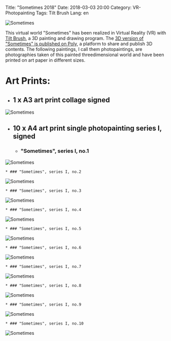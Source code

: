 Title: "Sometimes 2018"
Date: 2018-03-03 20:00
Category: VR-Photopainting
Tags: Tilt Brush
Lang: en

![Sometimes]({filename}images/vrsometimes/cr-smeerws-sometimes1.jpg "Sometimes")

This virtual world "Sometimes" has been realized in Virtual Reality (VR) with [Tilt Brush](https://www.tiltbrush.com/), a 3D painting and drawing program. The [3D version of "Sometimes" is published on Poly](https://poly.google.com/view/bK8IwT-_8EO), a platform to share and publish 3D contents. The following paintings, I call them photopaintings, are photographies taken of this painted threedimensional world and have been printed on art paper in different sizes.


# Art Prints:

* ## 1 x A3 art print collage signed
![Sometimes]({filename}images/vrsometimes/cr-smeerws-sometimes-a3.jpg "Sometimes")

* ## 10 x A4 art print single photopainting series I, signed 

    * ### "Sometimes", series I, no.1
![Sometimes]({filename}images/vrsometimes/cr-smeerws-sometimes-web-1.jpg "Sometimes no.1")

    * ### "Sometimes", series I, no.2
![Sometimes]({filename}images/vrsometimes/cr-smeerws-sometimes-web-2.jpg "Sometimes no.2")

    * ### "Sometimes", series I, no.3
![Sometimes]({filename}images/vrsometimes/cr-smeerws-sometimes-web-3.jpg "Sometimes no.3")

    * ### "Sometimes", series I, no.4
![Sometimes]({filename}images/vrsometimes/cr-smeerws-sometimes-web-4.jpg "Sometimes no.4")

    * ### "Sometimes", series I, no.5
![Sometimes]({filename}images/vrsometimes/cr-smeerws-sometimes-web-5.jpg "Sometimes no.5")

    * ### "Sometimes", series I, no.6
![Sometimes]({filename}images/vrsometimes/cr-smeerws-sometimes-web-6.jpg "Sometimes no.6")

    * ### "Sometimes", series I, no.7
![Sometimes]({filename}images/vrsometimes/cr-smeerws-sometimes-web-7.jpg "Sometimes no.7")

    * ### "Sometimes", series I, no.8
![Sometimes]({filename}images/vrsometimes/cr-smeerws-sometimes-web-8.jpg "Sometimes no.8")

    * ### "Sometimes", series I, no.9
![Sometimes]({filename}images/vrsometimes/cr-smeerws-sometimes-web-9.jpg "Sometimes no.9")

    * ### "Sometimes", series I, no.10
![Sometimes]({filename}images/vrsometimes/cr-smeerws-sometimes-web-10.jpg "Sometimes no.10")
